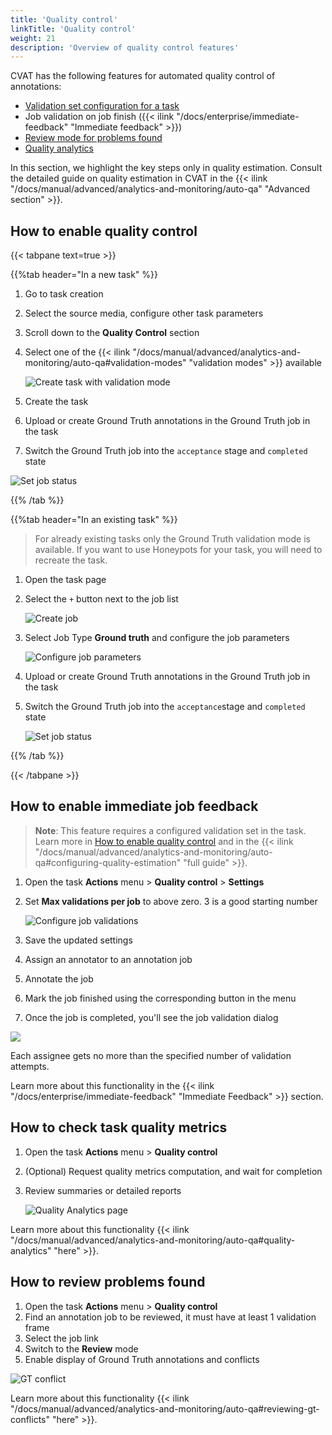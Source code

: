```yaml
---
title: 'Quality control'
linkTitle: 'Quality control'
weight: 21
description: 'Overview of quality control features'
---
```


CVAT has the following features for automated quality control of annotations:
- [Validation set configuration for a task](#how-to-enable-quality-control)
- Job validation on job finish ({{< ilink "/docs/enterprise/immediate-feedback" "Immediate feedback" >}})
- [Review mode for problems found](#how-to-review-problems-found)
- [Quality analytics](#how-to-check-task-quality-metrics)

In this section, we highlight the key steps only in quality estimation.
Consult the detailed guide on quality estimation in CVAT in the
{{< ilink "/docs/manual/advanced/analytics-and-monitoring/auto-qa" "Advanced section" >}}.

## How to enable quality control

{{< tabpane text=true >}}

{{%tab header="In a new task" %}}

1. Go to task creation
1. Select the source media, configure other task parameters
1. Scroll down to the **Quality Control** section
1. Select one of the
   {{< ilink "/docs/manual/advanced/analytics-and-monitoring/auto-qa#validation-modes" "validation modes" >}} available

   ![Create task with validation mode](/images/honeypot09.jpg)

1. Create the task
1. Upload or create Ground Truth annotations in the Ground Truth job in the task
1. Switch the Ground Truth job into the `acceptance` stage and `completed` state

  ![Set job status](/images/honeypot10.jpg)

{{% /tab %}}

{{%tab header="In an existing task" %}}

> For already existing tasks only the Ground Truth validation mode is available. If you want
> to use Honeypots for your task, you will need to recreate the task.

1. Open the task page
1. Select the `+` button next to the job list

   ![Create job](/images/honeypot01.jpg)

1. Select Job Type **Ground truth** and configure the job parameters

   ![Configure job parameters](/images/honeypot02.jpg)

1. Upload or create Ground Truth annotations in the Ground Truth job in the task
1. Switch the Ground Truth job into the `acceptance`stage and `completed` state

   ![Set job status](/images/honeypot10.jpg)

{{% /tab %}}

{{< /tabpane >}}

## How to enable immediate job feedback

> **Note**: This feature requires a configured validation set in the task. Learn more
> in [How to enable quality control](#how-to-enable-quality-control) and in the
> {{< ilink "/docs/manual/advanced/analytics-and-monitoring/auto-qa#configuring-quality-estimation" "full guide" >}}.

1. Open the task **Actions** menu > **Quality control** > **Settings**
1. Set **Max validations per job** to above zero. 3 is a good starting number

   ![Configure job validations](/images/immediate-feedback-quality-settings.png)

1. Save the updated settings
1. Assign an annotator to an annotation job
1. Annotate the job
1. Mark the job finished using the corresponding button in the menu
1. Once the job is completed, you'll see the job validation dialog

  <img src="/images/immediate-feedback-accept.png" style="max-width: 500px;">

Each assignee gets no more than the specified number of validation attempts.

Learn more about this functionality in the
{{< ilink "/docs/enterprise/immediate-feedback" "Immediate Feedback" >}} section.

## How to check task quality metrics

1. Open the task **Actions** menu > **Quality control**
1. (Optional) Request quality metrics computation, and wait for completion
1. Review summaries or detailed reports

   ![Quality Analytics page](/images/honeypot05.png)

Learn more about this functionality
{{< ilink "/docs/manual/advanced/analytics-and-monitoring/auto-qa#quality-analytics" "here" >}}.

## How to review problems found

1. Open the task **Actions** menu > **Quality control**
1. Find an annotation job to be reviewed, it must have at least 1 validation frame
1. Select the job link
1. Switch to the **Review** mode
1. Enable display of Ground Truth annotations and conflicts

  ![GT conflict](/images/honeypot06.gif)

Learn more about this functionality
{{< ilink "/docs/manual/advanced/analytics-and-monitoring/auto-qa#reviewing-gt-conflicts" "here" >}}.
